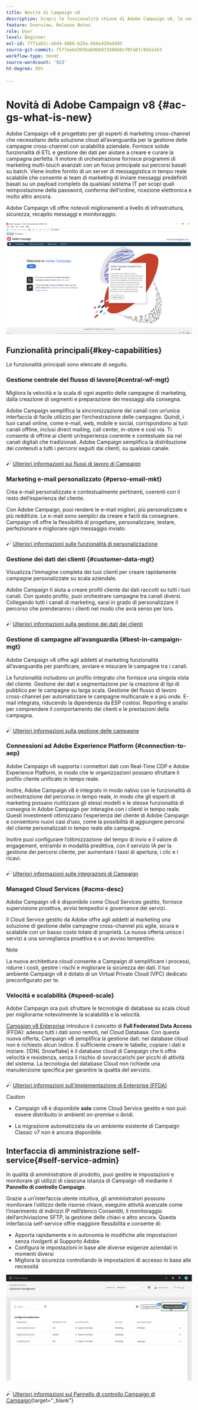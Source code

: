 ```yaml
---
title: Novità di Campaign v8
description: Scopri le funzionalità chiave di Adobe Campaign v8, le novità e ciò che puoi trovare nell’ultima versione.
feature: Overview, Release Notes
role: User
level: Beginner
exl-id: 7771a02c-ebd4-48b6-b25e-6b6e420ad493
source-git-commit: f577ee6d303bab9bb07350b60cf0fa6fc9d3a163
workflow-type: tm+mt
source-wordcount: '923'
ht-degree: 95%

---
```


# Novità di Adobe Campaign v8 {#ac-gs-what-is-new}

Adobe Campaign v8 è progettato per gli esperti di marketing cross-channel che necessitano della soluzione cloud all’avanguardia per la gestione delle campagne cross-channel con scalabilità aziendale. Fornisce solide funzionalità di ETL e gestione dei dati per aiutare a creare e curare la campagna perfetta. Il motore di orchestrazione fornisce programmi di marketing multi-touch avanzati con un focus principale sui percorsi basati su batch. Viene inoltre fornito di un server di messaggistica in tempo reale scalabile che consente ai team di marketing di inviare messaggi predefiniti basati su un payload completo da qualsiasi sistema IT per scopi quali reimpostazione della password, conferma dell’ordine, ricezione elettronica e molto altro ancora.

Adobe Campaign v8 offre notevoli miglioramenti a livello di infrastruttura, sicurezza, recapito messaggi e monitoraggio.

![](assets/home-page.png)

## Funzionalità principali{#key-capabilities}

Le funzionalità principali sono elencate di seguito.

### Gestione centrale del flusso di lavoro{#central-wf-mgt}

Migliora la velocità e la scala di ogni aspetto delle campagne di marketing, dalla creazione di segmenti e preparazione dei messaggi alla consegna.

Adobe Campaign semplifica la sincronizzazione dei canali con un’unica interfaccia di facile utilizzo per l’orchestrazione delle campagne. Quindi, i tuoi canali online, come e-mail, web, mobile e social, corrispondono ai tuoi canali offline, inclusi direct mailing, call center, in-store e così via. Ti consente di offrire ai clienti un’esperienza coerente e contestuale sia nei canali digitali che tradizionali. Adobe Campaign semplifica la distribuzione dei contenuti a tutti i percorsi seguiti dai clienti, su qualsiasi canale.

![](../assets/do-not-localize/glass.png) [Ulteriori informazioni sui flussi di lavoro di Campaign](../config/workflows.md)

### Marketing e-mail personalizzato {#perso-email-mkt}

Crea e-mail personalizzate e contestualmente pertinenti, coerenti con il resto dell’esperienza del cliente.

Con Adobe Campaign, puoi rendere le e-mail migliori, più personalizzate e più redditizie. Le e-mail sono semplici da creare e facili da consegnare. Campaign v8 offre la flessibilità di progettare, personalizzare, testare, perfezionare e migliorare ogni messaggio inviato.

![](../assets/do-not-localize/glass.png) [Ulteriori informazioni sulle funzionalità di personalizzazione](create-message.md)

### Gestione dei dati dei clienti {#customer-data-mgt}

Visualizza l’immagine completa dei tuoi clienti per creare rapidamente campagne personalizzate su scala aziendale.

Adobe Campaign ti aiuta a creare profili cliente dai dati raccolti su tutti i tuoi canali. Con questo profilo, puoi orchestrare campagne tra canali diversi. Collegando tutti i canali di marketing, sarai in grado di personalizzare il percorso che prenderanno i clienti nel modo che avrà senso per loro.

![](../assets/do-not-localize/glass.png) [Ulteriori informazioni sulla gestione dei dati dei clienti](audiences.md)

### Gestione di campagne all’avanguardia {#best-in-campaign-mgt}

Adobe Campaign v8 offre agli addetti al marketing funzionalità all’avanguardia per pianificare, avviare e misurare le campagne tra i canali.

Le funzionalità includono un profilo integrato che fornisce una singola vista del cliente. Gestione dei dati e segmentazione per la creazione di tipi di pubblico per le campagne su larga scala. Gestione del flusso di lavoro cross-channel per automatizzare le campagne multicanale e a più onde. E-mail integrata, riducendo la dipendenza da ESP costosi. Reporting e analisi per comprendere il comportamento dei clienti e le prestazioni della campagna.

![](../assets/do-not-localize/glass.png) [Ulteriori informazioni sulla gestione delle campagne](campaigns.md)


### Connessioni ad Adobe Experience Platform {#connection-to-aep}

Adobe Campaign v8 supporta i connettori dati con Real-Time CDP e Adobe Experience Platform, in modo che le organizzazioni possano sfruttare il profilo cliente unificato in tempo reale.

Inoltre, Adobe Campaign v8 è integrato in modo nativo con le funzionalità di orchestrazione del percorso in tempo reale, in modo che gli esperti di marketing possano riutilizzare gli stessi modelli e le stesse funzionalità di consegna in Adobe Campaign per interagire con i clienti in tempo reale. Questi investimenti ottimizzano l’esperienza del cliente di Adobe Campaign e consentono nuovi casi d’uso, come la possibilità di aggiungere percorsi del cliente personalizzati in tempo reale alle campagne.

Inoltre puoi configurare l’ottimizzazione del tempo di invio e il valore di engagement, entrambi in modalità predittiva, con il servizio IA per la gestione dei percorsi cliente, per aumentare i tassi di apertura, i clic e i ricavi.

![](../assets/do-not-localize/glass.png) [Ulteriori informazioni sulle integrazioni di Campaign](../connect/integration.md)


### Managed Cloud Services {#acms-desc}

Adobe Campaign v8 è disponibile come Cloud Services gestito, fornisce supervisione proattiva, avvisi tempestivi e governance dei servizi.

Il Cloud Service gestito da Adobe offre agli addetti al marketing una soluzione di gestione delle campagne cross-channel più agile, sicura e scalabile con un basso costo totale di proprietà. La nuova offerta unisce i servizi a una sorveglianza proattiva e a un avviso tempestivo.

>[!NOTE]
>
>La nuova architettura cloud consente a Campaign di semplificare i processi, ridurre i costi, gestire i rischi e migliorare la sicurezza dei dati. Il tuo ambiente Campaign v8 è dotato di un Virtual Private Cloud (VPC) dedicato preconfigurato per te.

### Velocità e scalabilità {#speed-scale}

Adobe Campaign ora può sfruttare le tecnologie di database su scala cloud per migliorarne notevolmente la scalabilità e la velocità.

[Campaign v8 Enterprise](../architecture/enterprise-deployment.md) introduce il concetto di **Full Federated Data Access** (FFDA): adesso tutti i dati sono remoti, nel Cloud Database. Con questa nuova offerta, Campaign v8 semplifica la gestione dati: nel database cloud non è richiesto alcun indice. È sufficiente creare le tabelle, copiare i dati e iniziare. [!DNL Snowflake] è il database cloud di Campaign che ti offre velocità e resistenza, senza il rischio di sovraccarichi per picchi di attività del sistema. La tecnologia del database Cloud non richiede una manutenzione specifica per garantire la qualità del servizio.

![](../assets/do-not-localize/glass.png) [Ulteriori informazioni sull’implementazione di Enterprise (FFDA)](../architecture/enterprise-deployment.md)

>[!CAUTION]
>
>* Campaign v8 è disponibile **solo** come Cloud Service gestito e non può essere distribuito in ambienti on-premise o ibridi.
>
>* La migrazione automatizzata da un ambiente esistente di Campaign Classic v7 non è ancora disponibile.


## Interfaccia di amministrazione self-service{#self-service-admin}

In qualità di amministratore di prodotto, puoi gestire le impostazioni e monitorare gli utilizzi di ciascuna istanza di Campaign v8 mediante il **Pannello di controllo Campaign**.

Grazie a un’interfaccia utente intuitiva, gli amministratori possono monitorare l’utilizzo delle risorse chiave, eseguire attività avanzate come l’inserimento di indirizzi IP nell’elenco Consentiti, il monitoraggio dell’archiviazione SFTP, la gestione delle chiavi e altro ancora. Questa interfaccia self-service offre maggiore flessibilità e consente di:

* Apporta rapidamente e in autonomia le modifiche alle impostazioni senza rivolgerti al Supporto Adobe
* Configura le impostazioni in base alle diverse esigenze aziendali in momenti diversi
* Migliora la sicurezza controllando le impostazioni di accesso in base alle necessità

![](assets/subdomain1.png)

![](../assets/do-not-localize/glass.png) [Ulteriori informazioni sul Pannello di controllo Campaign di Campaign](https://experienceleague.adobe.com/docs/control-panel/using/discover-control-panel/key-features.html?lang=it){target="_blank"}


